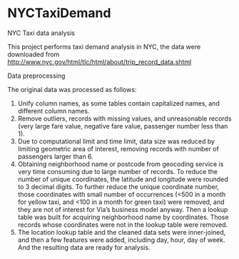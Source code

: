 # NYCTaxiDemand
NYC Taxi data analysis

This project performs taxi demand analysis in NYC, the data were downloaded from http://www.nyc.gov/html/tlc/html/about/trip_record_data.shtml

Data preprocessing

The original data was processed as follows:
1.	Unify column names, as some tables contain capitalized names, and different column names.
2.	Remove outliers, records with missing values, and unreasonable records (very large fare value, negative fare value, passenger number less than 1).
3.	Due to computational limit and time limit, data size was reduced by limiting geometric area of interest, removing records with number of passengers larger than 6.
4.	Obtaining neighborhood name or postcode from geocoding service is very time consuming due to large number of records. To reduce the number of unique coordinates, the latitude and longitude were rounded to 3 decimal digits. To further reduce the unique coordinate number, those coordinates with small number of occurrences (<500 in a month for yellow taxi, and  <100 in a month for green taxi) were removed, and they are not of interest for Via’s business model anyway. Then a lookup table was built for acquiring neighborhood name by coordinates. Those records whose coordinates were not in the lookup table were removed. 
5.	The location lookup table and the cleaned data sets were inner-joined, and then a few features were added, including day, hour, day of week. And the resulting data are ready for analysis.
